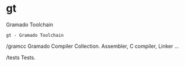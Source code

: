 # gt
Gramado Toolchain

    gt - Gramado Toolchain



/gramcc
    Gramado Compiler Collection.
    Assembler, C compiler, Linker ...
    
/tests
    Tests.
